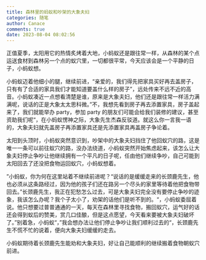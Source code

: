 ```yaml
---
title: 森林里的蚂蚁和吵架的大象夫妇
categories: 随笔
author: Canace
comments: true
date: 2023-08-04 08:02:56
---
```

正值夏季，太阳用它的热情炙烤着大地，小蚂蚁还是跟往常一样，从森林的某个点运送食材到森林另一个点的蚁穴里，一切都很平常，今天应该会是一个平静的日子，小蚂蚁想。

小蚂蚁迈着他细小的腿，继续前进，“亲爱的，我们得先把家具买好再去盖房子，只有有了合适的家具我们才能知道要盖什么样的房子”，远处传来不远不近的高音。小蚂蚁凑近一点想看清楚是谁，原来是大象夫妇，他们还是跟往常一样活力满满呢，说话的正是大象太太思科微。”不，我想先看到房子再去添置家具，房子盖起来了，我们就能举办 party，参加 party 的朋友们可能会给我们装修的建议，甚至资助我们呢“，在小蚂蚁愣神之际，大象先生杰森反驳道。就这么你一言我一语的，大象夫妇就先盖房子再添置家具还是先添置家具再盖房子争论着。

太阳到头顶时，小蚂蚁突然意识到，吵架中的大象夫妇挡住了他回蚁穴的路，这是唯一一条可以前往蚁穴的路，没办法绕道，小蚂蚁突然开始焦虑起来，该怎么让大象夫妇停止争吵让他继续拥有一个平凡的日子呢，任由他们继续争吵，自己可能到太阳回去了还没把食物运回蚁穴，小蚂蚁想着。

”小蚂蚁，你为何在这里站着不继续前进呢？“说话的是缓缓走来的长颈鹿先生，他也必须从这条路经过，因为他的孩子们还在路另一个尽头的家里等待着他把食物带回去。”长颈鹿先生，我正在犯愁怎么过去，可是大象夫妇完全没有要停止争吵的迹象，我该怎么办呢？我个子太小了，劝架的话他们是听不到的。“，小蚂蚁委屈着说。他只想要过普普通通的一天，每天在森林里寻找食物，搬回蚁穴，运气好的话还会得到蚁后的赞美，赏几口佳酿，但是这点愿望，今天看来要被大象夫妇破坏了。”别着急，小蚂蚁“，”我会想办法让他们停止争吵让我们顺利过去的“，长颈鹿先生不慌不忙的说着，便向大象夫妇缓缓的走去。

小蚂蚁期待着长颈鹿先生能劝和大象夫妇，好让自己能顺利的继续搬着食物朝蚁穴前进。